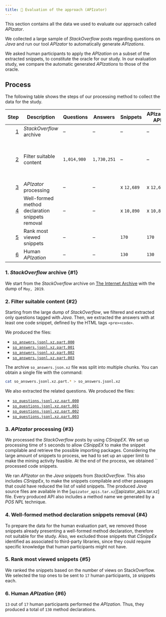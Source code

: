 ```yaml
---
title: 📝 Evaluation of the approach (APIzator)
---
```


This section contains all the data we used to evaluate our approach called *APIzator*.

We collected a large sample of *StackOverflow* posts regarding questions on *Java* and run our tool *APIzator* to automatically generate *APIzations*.
<!-- These complete examples are browsable in our tool. -->
We asked human participants to apply the *APIzation* on a subset of the extracted snippets, to constitute the oracle for our study.
In our evaluation study, we compare the automatic generated *APIzations* to those of the oracle.

[so_answers.jsonl.xz.part.000]: /data/evaluation/so_answers.jsonl.xz.part.000
[so_answers.jsonl.xz.part.001]: /data/evaluation/so_answers.jsonl.xz.part.001
[so_answers.jsonl.xz.part.002]: /data/evaluation/so_answers.jsonl.xz.part.002
[so_answers.jsonl.xz.part.003]: /data/evaluation/so_answers.jsonl.xz.part.003
[so_questions.jsonl.xz.part.000]: /data/evaluation/so_questions.jsonl.xz.part.000
[so_questions.jsonl.xz.part.001]: /data/evaluation/so_questions.jsonl.xz.part.001
[so_questions.jsonl.xz.part.002]: /data/evaluation/so_questions.jsonl.xz.part.002
[so_questions.jsonl.xz.part.003]: /data/evaluation/so_questions.jsonl.xz.part.003

## Process

The following table shows the steps of our processing method to collect the data for the study.

Step | Description | Questions | Answers | Snippets | APIzator-APIs | Human-APIs | Data
---: | --- | --- | --- | --- | --- | --- | ---
[1](#1) | *StackOverflow* archive | – | – | – | – | – | –
[2](#2) | Filter suitable content | `1,014,980` | `1,730,251` | – | – | – | [`so_answers.jsonl.xz.part.000`][so_answers.jsonl.xz.part.000] <br /> [`so_answers.jsonl.xz.part.001`][so_answers.jsonl.xz.part.001] <br /> [`so_answers.jsonl.xz.part.002`][so_answers.jsonl.xz.part.002] <br /> [`so_answers.jsonl.xz.part.003`][so_answers.jsonl.xz.part.003] <br /> [`so_questions.jsonl.xz.part.000`][so_questions.jsonl.xz.part.000] <br /> [`so_questions.jsonl.xz.part.001`][so_questions.jsonl.xz.part.001] <br /> [`so_questions.jsonl.xz.part.002`][so_questions.jsonl.xz.part.002] <br /> [`so_questions.jsonl.xz.part.003`][so_questions.jsonl.xz.part.003]
[3](#3) | *APIzator* processing | – | – | x `12,689` | x `12,689` | – | [`apizator_apis.tar.xz`][apizator_apis.tar.xz]
[4](#4) | Well-formed method declaration snippets removal | – | – | x `10,890` | x `10,890` | – | x
[5](#5) | Rank most viewed snippets | – | – | `170` | `170` | – | [`human_evaluation_snippets.tar.xz`][human_evaluation_snippets.tar.xz]
[6](#6) | Human *APIzation* | – | – | `130` | `130` | `130` | [`human_apis.tar.xz`][human_apis.tar.xz]

### 1. *StackOverflow* archive {#1}

We start from the *StackOverflow* archive on [The Internet Archive](https://archive.org/details/stackexchange) with the dump of `May, 2019`.

### 2. Filter suitable content {#2}

Starting from the large dump of *StackOverflow*, we filtered and extracted only questions tagged with *Java*.
Then, we extracted the answers with at least one code snippet, defined by the HTML tags `<pre><code>`.

We produced the files:

* [`so_answers.jsonl.xz.part.000`][so_answers.jsonl.xz.part.000]
* [`so_answers.jsonl.xz.part.001`][so_answers.jsonl.xz.part.001]
* [`so_answers.jsonl.xz.part.002`][so_answers.jsonl.xz.part.002]
* [`so_answers.jsonl.xz.part.003`][so_answers.jsonl.xz.part.003]

The archive `so_answers.json.xz` file was split into multiple chunks.
You can obtain a single file with the command:

```bash
cat so_answers.jsonl.xz.part.* > so_answers.jsonl.xz
```

We also extracted the related questions.
We produced the files:

* [`so_questions.jsonl.xz.part.000`][so_questions.jsonl.xz.part.000]
* [`so_questions.jsonl.xz.part.001`][so_questions.jsonl.xz.part.001]
* [`so_questions.jsonl.xz.part.002`][so_questions.jsonl.xz.part.002]
* [`so_questions.jsonl.xz.part.003`][so_questions.jsonl.xz.part.003]

### 3. *APIzator* processing {#3}
<!-- NOT READY. -->

<!-- Questo è aggiunto recentemente -->
We processed the *StackOverflow* posts by using *CSnippEX*.
We set up processing time of `5` seconds to allow *CSnippEX* to make the snippet compilable and retrieve the possible importing packages.
Considering the large amount of snippets to process, we had to set up an upper limit to make the mining activity feasible.
At the end of the process, we obtained `` processed code snippets.

We ran *APIzator* on the *Java* snippets from *StackOverflow*.
This also includes *CSnippEx*, to make the snippets compilable and other passages that could have reduced the list of valid snippets.
The produced *Java* source files are available in the [`apizator_apis.tar.xz`][apizator_apis.tar.xz] file.
Every produced API also includes a method name we generated by a *POS* *NPL* technique.
<!-- Insert the files. -->

### 4. Well-formed method declaration snippets removal {#4}
<!-- NOT READY. -->

To prepare the data for the human evaluation part, we removed those snippets already presenting a well-formed method declaration, therefore not suitable for the study.
Also, we excluded those snippets that *CSnippEx* identified as associated to third-party libraries, since they could require specific knowledge that human participants might not have.
<!-- Insert the files. -->

### 5. Rank most viewed snippets {#5}
<!-- NOT READY. -->

We ranked the snippets based on the number of views on StackOverflow.
We selected the top ones to be sent to `17` human participants, `10` snippets each.
<!-- Insert the files. -->

### 6. Human *APIzation* {#6}
<!-- NOT READY. -->

`13` out of `17` human participants performed the *APIzation*.
Thus, they produced a total of `130` method declarations.
<!-- Insert the files. -->
